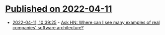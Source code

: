 # [Published on 2022-04-11](index.md)

* [2022-04-11, 10:39:25](https://news.ycombinator.com/item?id=30986893) - [Ask HN: Where can I see many examples of real companies' software architecture?](https://news.ycombinator.com/item?id=30986893)

